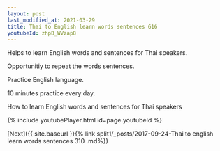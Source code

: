 ```yaml
---
layout: post
last_modified_at: 2021-03-29
title: Thai to English learn words sentences 616 
youtubeId: zhpB_WVzap8
---
```

 
 
Helps to learn English words and sentences for Thai speakers.

Opportunitiy to repeat the words sentences. 

Practice English language. 
 
10 minutes practice every day. 
 
How to learn English words and sentences for Thai speakers 
 
{% include youtubePlayer.html id=page.youtubeId %}
 
 
[Next]({{ site.baseurl }}{% link  split1/_posts/2017-09-24-Thai to english learn words sentences 310 .md%})
 
